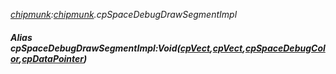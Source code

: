 _[chipmunk](../../modules/chipmunk/chipmunk-module.md):[chipmunk](../../modules/chipmunk/chipmunk-module.md).cpSpaceDebugDrawSegmentImpl_
##### Alias cpSpaceDebugDrawSegmentImpl:Void([cpVect](../../modules/chipmunk/chipmunk-cpvect.md),[cpVect](../../modules/chipmunk/chipmunk-cpvect.md),[cpSpaceDebugColor](../../modules/chipmunk/chipmunk-cpspacedebugcolor.md),[cpDataPointer](../../modules/chipmunk/chipmunk-cpdatapointer.md))
